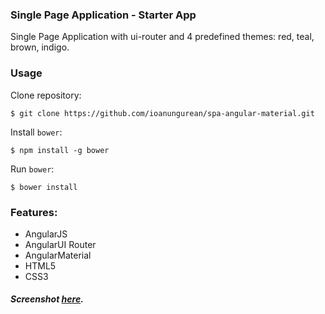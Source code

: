 ### Single Page Application - Starter App

Single Page Application with ui-router and 4 predefined themes: red, teal, brown, indigo.

### Usage
Clone repository:
```
$ git clone https://github.com/ioanungurean/spa-angular-material.git
```

Install `bower`:
```
$ npm install -g bower
```

Run `bower`:
```
$ bower install
```

### Features:
* AngularJS </br>
* AngularUI Router </br>
* AngularMaterial </br>
* HTML5 </br>
* CSS3 </br>

##### Screenshot [here](http://i.imgur.com/utC7NqL.png?1).


